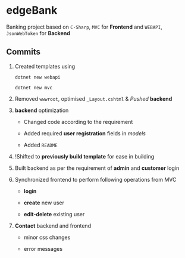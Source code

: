 # edgeBank

Banking project based on `C-Sharp`, `MVC` for **Frontend** and `WEBAPI`, `JsonWebToken` for **Backend**

## Commits

1. Created templates using 

    ```
    dotnet new webapi
    ```

    ```
    dotnet new mvc
    ```

2. Removed `wwwroot`, optimised `_Layout.cshtml` & *Pushed* **backend**

3. **backend** optimization 

    - Changed code according to the requirement

    - Added required **user registration** fields in *models*

    - Added `README`

4. !Shifted to **previously build template** for ease in building

5. Built backend as per the requirement of **admin** and  **customer** login

6. Synchronized frontend to perform following operations from MVC
    
    - **login**

    - **create** new user

    - **edit-delete** existing user

7. **Contact** backend and frontend 

    - minor css changes 

    - error messages
